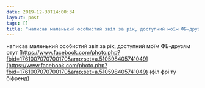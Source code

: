 ```yaml
---
date: 2019-12-30T14:00:34
layout: post
tags: []
title: "написав маленький особистий звіт за рік, доступний моїм ФБ-друзям отут "
---
```

написав маленький особистий звіт за рік, доступний моїм ФБ-друзям отут [https://www.facebook.com/photo.php?fbid=1761007070700170&amp;set=a.510598405741049](https://www.facebook.com/photo.php?fbid=1761007070700170&amp;set=a.510598405741049) (філ фрі ту біфренд)